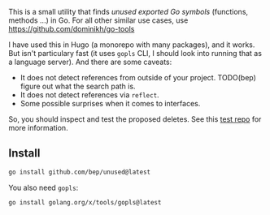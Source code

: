 This is a small utility that finds _unused exported Go symbols_ (functions, methods ...) in Go. For all other similar use cases, use https://github.com/dominikh/go-tools

I have used this in Hugo (a monorepo with many packages), and it works. But isn't particulary fast (it uses `gopls` CLI, I should look into running that as a language server). And there are some caveats:

* It does not detect references from outside of your project. TODO(bep) figure out what the search path is.
* It does not detect references via `reflect`.
* Some possible surprises when it comes to interfaces.

So, you should inspect and test the proposed deletes. See this [test repo](https://github.com/bep/unused-test) for more information.

## Install


```bash
go install github.com/bep/unused@latest
```

You also need `gopls`:

```bash
go install golang.org/x/tools/gopls@latest
```


